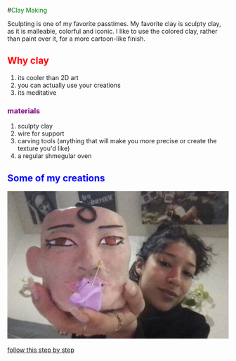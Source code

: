 #<span style="color:Green">Clay Making

Sculpting is one of my favorite passtimes. My favorite clay is sculpty clay, as it is malleable, colorful and iconic. I like to use the colored clay, rather than paint over it, for a more cartoon-like finish.
## <span style="color:red"> Why clay
1. its cooler than 2D art
2. you can actually use your creations
3. its meditative

### <span style="color:purple"> materials
1. sculpty clay
2. wire for support
3. carving tools (anything that will make you more precise or create the texture you'd like)
4. a regular shmegular oven

## <span style="color:blue"> Some of my creations
![alt text](clei.jpg)

[follow this step by step](https://www.tiktok.com/t/ZT8EaSncx/)
